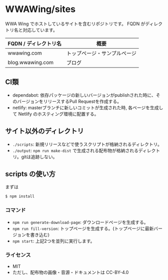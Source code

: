 WWAWing/sites
============

WWA Wing でホストしているサイトを含むリポジトリです。
FQDN がディレクトリ名と対応しています。

| FQDN / ディレクトリ名 | 概要 |
| --------------------- | ---- |
| wwawing.com           | トップページ・サンプルページ |
| blog.wwawing.com      | ブログ |

## CI類
- dependabot: 依存パッケージの新しいバージョンがpublishされた時に、そのバージョンをリリースするPull Requestを作成する。
- netlify: masterブランチに新しいコミットが生成された時, 各ページを生成して Netlify のホスティング環境に配置する。

## サイト以外のディレクトリ
- `./scripts`: 新規リリースなどで使うスクリプトが格納されるディレクトリ。
- `./output`: `npm run make-dist` で生成される配布物が格納されるディレクトリ。gitは追跡しない。

## scripts の使い方
まずは

``` sh
$ npm install
```

### コマンド
- `npm run generate-download-page`: ダウンロードページを生成する。
- `npm run fill-version`: トップページを生成する。(トップページに最新バージョンを書き込む) 
- `npm start`: 上記2つを並列に実行します。

### ライセンス
- MIT
- ただし、配布物の画像・音源・ドキュメントは CC-BY-4.0
